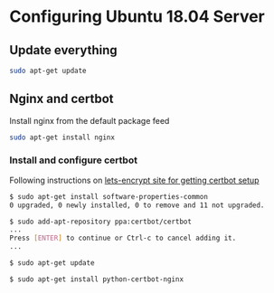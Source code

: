 # Configuring Ubuntu 18.04 Server

## Update everything

```bash
sudo apt-get update
```

## Nginx and certbot

Install nginx from the default package feed

```bash
sudo apt-get install nginx
```

### Install and configure certbot

Following instructions on [lets-encrypt site for getting certbot setup](https://certbot.eff.org/lets-encrypt/ubuntubionic-nginx)

```bash
$ sudo apt-get install software-properties-common
0 upgraded, 0 newly installed, 0 to remove and 11 not upgraded.

$ sudo add-apt-repository ppa:certbot/certbot
...
Press [ENTER] to continue or Ctrl-c to cancel adding it.
...

$ sudo apt-get update

$ sudo apt-get install python-certbot-nginx
```
